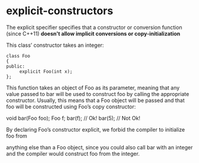 # explicit-constructors

The explicit specifier specifies that a constructor or conversion function (since C++11) **doesn't allow implicit conversions or copy-initialization**

This class’ constructor takes an integer:

```
class Foo
{
public:
     explicit Foo(int x);
};
```

This function takes an object of Foo as its parameter, meaning that
any value passed to bar will be used to construct foo by calling the
appropriate constructor. Usually, this means that a Foo object will
be passed and that foo will be constructed using Foo’s copy constructor:

void bar(Foo foo);
Foo f;
bar(f); // Ok!
bar(5); // Not Ok!

By declaring Foo’s constructor explicit, we forbid the compiler to
initialize foo from

anything else than a Foo object, since you could also call bar with an
integer and the compiler would construct foo from the integer.


